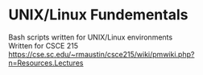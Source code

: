 # UNIX/Linux Fundementals
Bash scripts written for UNIX/Linux environments  
Written for CSCE 215  
https://cse.sc.edu/~rmaustin/csce215/wiki/pmwiki.php?n=Resources.Lectures
